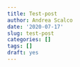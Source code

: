 ```yaml
---
title: Test-post
author: Andrea Scalco
date: '2020-07-17'
slug: test-post
categories: []
tags: []
draft: yes
---
```


